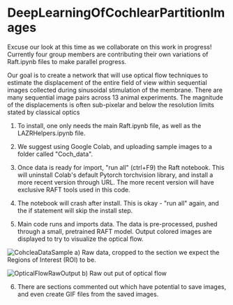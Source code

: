 # DeepLearningOfCochlearPartitionImages

Excuse our look at this time as we collaborate on this work in progress! Currently four group members are contributing their own variations of Raft.ipynb files to make parallel progress.

Our goal is to create a network that will use optical flow techniques to estimate the displacement of the entire field of view within sequential images collected during sinusoidal stimulation of the membrane. There are many sequential image pairs across 13 animal experiments. The magnitude of the displacements is often sub-pixelar and below the resolution limits stated by classical optics

1) To install, one only needs the main Raft.ipynb file, as well as the LAZRHelpers.ipynb file.

2) We suggest using Google Colab, and uploading sample images to a folder called "Coch_data". 

3) Once data is ready for import, "run all" (ctrl+F9) the Raft notebook. This will uninstall Colab's default Pytorch torchvision library, and install a more recent version through URL. The more recent version will have exclusive RAFT tools used in this code.

4)  The notebook will crash after install. This is okay - "run all" again, and the if statement will skip the install step.

5)  Main code runs and imports data. The data is pre-processed, pushed through a small, pretrained RAFT model. Output colored images are displayed to try to visualize the optical flow.

![CohcleaDataSample](https://user-images.githubusercontent.com/48164184/162343901-f901e60b-d73a-4a6e-aad0-c17d6236f1c2.PNG)
a) Raw data, cropped to the section we expect the Regions of Interest (ROI) to be.

![OpticalFlowRawOutput](https://user-images.githubusercontent.com/48164184/162343997-16b17e28-d235-4a71-b1b1-a96c3b12312b.PNG)
b) Raw out put of optical flow

6)  There are sections commented out which have potential to save images, and even create GIF files from the saved images.

